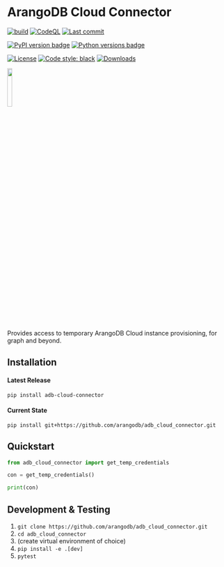 # ArangoDB Cloud Connector

[![build](https://github.com/arangodb/adb_cloud_connector/actions/workflows/build.yml/badge.svg?branch=master)](https://github.com/arangodb/adb_cloud_connector/actions/workflows/build.yml)
[![CodeQL](https://github.com/arangodb/adb_cloud_connector/actions/workflows/analyze.yml/badge.svg?branch=master)](https://github.com/arangodb/adb_cloud_connector/actions/workflows/analyze.yml)
[![Last commit](https://img.shields.io/github/last-commit/arangodb/adb_cloud_connector)](https://github.com/arangodb/adb_cloud_connector/commits/master)
<!-- [![Coverage Status](https://coveralls.io/repos/github/arangodb/adb_cloud_connector/badge.svg?branch=master)](https://coveralls.io/github/arangodb/adb_cloud_connector) -->

[![PyPI version badge](https://img.shields.io/pypi/v/adb_cloud_connector?color=3775A9&style=for-the-badge&logo=pypi&logoColor=FFD43B)](https://pypi.org/project/adb_cloud_connector/)
[![Python versions badge](https://img.shields.io/pypi/pyversions/adb_cloud_connector?color=3776AB&style=for-the-badge&logo=python&logoColor=FFD43B)](https://pypi.org/project/adb_cloud_connector/)

[![License](https://img.shields.io/github/license/arangodb/adb_cloud_connector?color=9E2165&style=for-the-badge)](https://github.com/arangodb/adb_cloud_connector/blob/master/LICENSE)
[![Code style: black](https://img.shields.io/static/v1?style=for-the-badge&label=code%20style&message=black&color=black)](https://github.com/psf/black)
[![Downloads](https://img.shields.io/badge/dynamic/json?style=for-the-badge&color=282661&label=Downloads&query=total_downloads&url=https://api.pepy.tech/api/projects/adb_cloud_connector)](https://pepy.tech/project/adb_cloud_connector)

<a href="https://cloud.arangodb.com/" rel="cloud.arangodb.com"><img width=15% src="https://www.arangodb.com/wp-content/uploads/2019/10/ArangoDB-Oasis-Logo.png"/></a>

Provides access to temporary ArangoDB Cloud instance provisioning, for graph and beyond. 

## Installation

#### Latest Release
```
pip install adb-cloud-connector
```
#### Current State
```
pip install git+https://github.com/arangodb/adb_cloud_connector.git
```

## Quickstart

```py
from adb_cloud_connector import get_temp_credentials

con = get_temp_credentials()

print(con)
```

##  Development & Testing

1. `git clone https://github.com/arangodb/adb_cloud_connector.git`
2. `cd adb_cloud_connector`
3. (create virtual environment of choice)
4. `pip install -e .[dev]`
6. `pytest`
